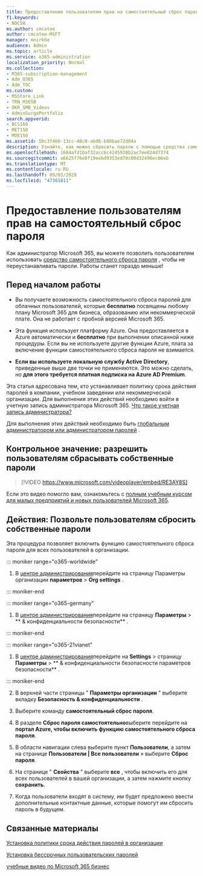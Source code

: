 ```yaml
---
title: Предоставление пользователям прав на самостоятельный сброс пароля
f1.keywords:
- NOCSH
ms.author: cmcatee
author: cmcatee-MSFT
manager: mnirkhe
audience: Admin
ms.topic: article
ms.service: o365-administration
localization_priority: Normal
ms.collection:
- M365-subscription-management
- Adm_O365
- Adm_TOC
ms.custom:
- MSStore_Link
- TRN_M365B
- OKR_SMB_Videos
- AdminSurgePortfolio
search.appverid:
- BCS160
- MET150
- MOE150
ms.assetid: 5bc3f460-13cc-48c0-abd6-b80bae72d04a
description: Узнайте, как можно сбросить пароли с помощью средства самостоятельного сброса пароля.
ms.openlocfilehash: 1684afd1baf32acc6c4245938b2ac7ee024d7374
ms.sourcegitcommit: a6625f76e8f19eebd9353ed70c00d32496ec06eb
ms.translationtype: MT
ms.contentlocale: ru-RU
ms.lasthandoff: 09/03/2020
ms.locfileid: "47361811"
---
```

# <a name="let-users-reset-their-own-passwords"></a>Предоставление пользователям прав на самостоятельный сброс пароля

Как администратор Microsoft 365, вы можете позволить пользователям использовать [средство самостоятельного сброса пароля](https://go.microsoft.com/fwlink/p/?LinkId=522677) , чтобы не переустанавливать пароли. Работы станет гораздо меньше!
  
## <a name="before-you-begin"></a>Перед началом работы
  
- Вы получаете возможность самостоятельного сброса паролей для облачных пользователей, которые **бесплатно** посвящены любому плану Microsoft 365 для бизнеса, образованию или некоммерческой плате. Она не работает с пробной версией Microsoft 365.

- Эта функция использует платформу Azure. Она предоставляется в Azure автоматически и **бесплатно** при выполнении описанной ниже процедуры. Если вы не используете другие функции Azure, плата за включение функции самостоятельного сброса пароля не взимается.

- **Если вы используете локальную службу Active Directory**, приведенные выше две точки не применяются. Это можно сделать, но **для этого требуется платная подписка на Azure AD Premium**.

Эта статья адресована тем, кто устанавливает политику срока действия паролей в компании, учебном заведении или некоммерческой организации. Для выполнения этих действий необходимо войти в учетную запись администратора Microsoft 365. [Что такое учетная запись администратора?](../admin-overview/admin-overview.md)

Для выполнения этих действий необходимо быть [глобальным администратором или администратором паролей](about-admin-roles.md) .

## <a name="watch-let-users-reset-their-own-passwords"></a>Контрольное значение: разрешить пользователям сбрасывать собственные пароли

> [!VIDEO https://www.microsoft.com/videoplayer/embed/RE3AY8S]

Если это видео помогло вам, ознакомьтесь с [полным учебным курсом для малых предприятий и новых пользователей Microsoft 365](https://support.microsoft.com/office/6ab4bbcd-79cf-4000-a0bd-d42ce4d12816).

## <a name="steps-let-people-reset-their-own-passwords"></a>Действия: Позвольте пользователям сбросить собственные пароли

Эта процедура позволяет включить функцию самостоятельного сброса пароля для всех пользователей в организации.
  
::: moniker range="o365-worldwide"

1. В <a href="https://go.microsoft.com/fwlink/p/?linkid=2024339" target="_blank">центре администрирования</a>перейдите на страницу Параметры организации **параметров** > **Org settings** .

::: moniker-end

::: moniker range="o365-germany"

1. В <a href="https://go.microsoft.com/fwlink/p/?linkid=848041" target="_blank">центре администрирования</a>перейдите на страницу **Параметры** \> ** &amp; конфиденциальности безопасности** .

::: moniker-end

::: moniker range="o365-21vianet"

1. В <a href="https://go.microsoft.com/fwlink/p/?linkid=850627" target="_blank">центре администрирования</a>перейдите на **Settings** \> страницу **Параметры** \> ** &amp; конфиденциальности безопасности параметров безопасности** .

::: moniker-end

2. В верхней части страницы " **Параметры организации** " выберите вкладку **Безопасность & конфиденциальности** .
  
3. Выберите команду **самостоятельный сброс пароля**.

4. В разделе **Сброс пароля самостоятельно**выберите перейдите на **портал Azure, чтобы включить функцию самостоятельного сброса пароля**.

5. В области навигации слева выберите пункт **Пользователи**, а затем на странице **Пользователи | Все пользователи** » выберите **Сброс пароля**.
  
6. На странице " **Свойства** " выберите **все** , чтобы включить его для всех пользователей в вашей организации, а затем нажмите кнопку **сохранить**.
  
7. Когда пользователи входят в систему, им будет предложено ввести дополнительные контактные данные, которые помогут им сбросить пароль в будущем.

## <a name="related-content"></a>Связанные материалы

[Установка политики срока действия паролей в организации](../manage/set-password-expiration-policy.md)

[Установка бессрочных пользовательских паролей](set-password-to-never-expire.md)

[учебные видео по Microsoft 365 бизнес](https://support.microsoft.com/office/6ab4bbcd-79cf-4000-a0bd-d42ce4d12816)

